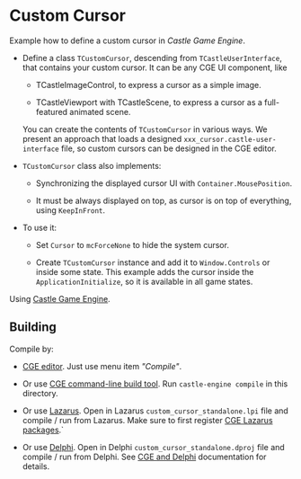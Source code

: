 # Custom Cursor

Example how to define a custom cursor in _Castle Game Engine_.

- Define a class `TCustomCursor`, descending from `TCastleUserInterface`, that contains your custom cursor. It can be any CGE UI component, like

    - TCastleImageControl, to express a cursor as a simple image.

    - TCastleViewport with TCastleScene, to express a cursor as a full-featured animated scene.

    You can create the contents of `TCustomCursor` in various ways. We present an approach that loads a designed `xxx_cursor.castle-user-interface` file, so custom cursors can be designed in the CGE editor.

- `TCustomCursor` class also implements:

    - Synchronizing the displayed cursor UI with `Container.MousePosition`.

    - It must be always displayed on top, as cursor is on top of everything, using `KeepInFront`.

- To use it:

    - Set `Cursor` to `mcForceNone` to hide the system cursor.

    - Create `TCustomCursor` instance and add it to `Window.Controls` or inside some state. This example adds the cursor inside the `ApplicationInitialize`, so it is available in all game states.

Using [Castle Game Engine](https://castle-engine.io/).

## Building

Compile by:

- [CGE editor](https://castle-engine.io/manual_editor.php). Just use menu item _"Compile"_.

- Or use [CGE command-line build tool](https://castle-engine.io/build_tool). Run `castle-engine compile` in this directory.

- Or use [Lazarus](https://www.lazarus-ide.org/). Open in Lazarus `custom_cursor_standalone.lpi` file and compile / run from Lazarus. Make sure to first register [CGE Lazarus packages](https://castle-engine.io/lazarus).`

- Or use [Delphi](https://www.embarcadero.com/products/Delphi). Open in Delphi `custom_cursor_standalone.dproj` file and compile / run from Delphi. See [CGE and Delphi](https://castle-engine.io/delphi) documentation for details.
